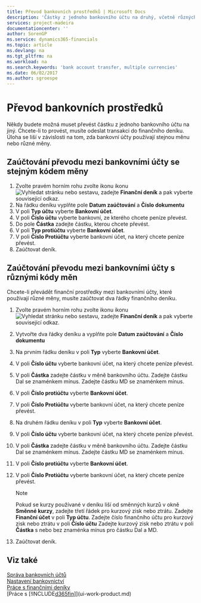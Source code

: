 ```yaml
---
title: Převod bankovních prostředků | Microsoft Docs
description: 'Částky z jednoho bankovního účtu na druhý, včetně různých měn, můžete převést zaúčtováním transakce do finančního deníku.'
services: project-madeira
documentationcenter: ''
author: SorenGP
ms.service: dynamics365-financials
ms.topic: article
ms.devlang: na
ms.tgt_pltfrm: na
ms.workload: na
ms.search.keywords: 'bank account transfer, multiple currencies'
ms.date: 06/02/2017
ms.author: sgroespe
---
```

# <a name="transfer-bank-funds"></a>Převod bankovních prostředků
Někdy budete možná muset převést částku z jednoho bankovního účtu na jiný. Chcete-li to provést, musíte odeslat transakci do finančního deníku. Úloha se liší v závislosti na tom, zda bankovní účty používají stejnou měnu nebo různé měny.

## <a name="to-post-a-transfer-between-bank-accounts-with-the-same-currency-code"></a>Zaúčtování převodu mezi bankovními účty se stejným kódem měny
1. Zvolte pravém horním rohu zvolte ikonu ikonu ![Vyhledat stránku nebo sestavu](media/ui-search/search_small.png ""), zadejte **Finanční deník** a pak vyberte související odkaz.
2. Na řádku deníku vyplňte pole **Datum zaúčtování** a **Číslo dokumentu**
3. V poli **Typ účtu** vyberte **Bankovní účet**.
4. V poli **Číslo účtu** vyberte bankovní, ze kterého chcete peníze převést.
5. Do pole **Částka** zadejte částku, kterou chcete převést.
6. V poli **Typ protiúčtu** vyberte **Bankovní účet**.
7. V poli **Číslo Protiúčtu** vyberte bankovní účet, na který chcete peníze převést.
8. Zaúčtovat deník.

## <a name="to-post-a-transfer-between-bank-accounts-with-different-currency-codes"></a>Zaúčtování převodu mezi bankovními účty s různými kódy měn
Chcete-li převádět finanční prostředky mezi bankovními účty, které používají různé měny, musíte zaúčtovat dva řádky finančního deníku.

1. Zvolte pravém horním rohu zvolte ikonu ikonu ![Vyhledat stránku nebo sestavu](media/ui-search/search_small.png ""), zadejte **Finanční deník** a pak vyberte související odkaz.
2. Vytvořte dva řádky deníku a vyplňte pole **Datum zaúčtování** a **Číslo dokumentu**
3. Na prvním řádku deníku v poli **Typ** vyberte **Bankovní účet**.
4. V poli **Číslo účtu** vyberte bankovní účet, na který chcete peníze převést.
5. V poli **Částka** zadejte částku v měně bankovního účtu. Zadejte částku Dal se znaménkem mínus. Zadejte částku MD se znaménkem mínus.
6. V poli **Číslo protiúčtu** vyberte **Bankovní účet**.
7. V poli **Číslo Protiúčtu** vyberte bankovní účet, na který chcete peníze převést.
8. Na druhém řádku deníku v poli **Typ** vyberte **Bankovní účet**.
9. V poli **Číslo účtu** vyberte bankovní účet, na který chcete peníze převést.
10. V poli **Částka** zadejte částku v měně bankovního účtu. Zadejte částku Dal se znaménkem mínus. Zadejte částku MD se znaménkem mínus.
11. V poli **Číslo protiúčtu** vyberte **Bankovní účet**.  
12. V poli **Číslo Protiúčtu** vyberte bankovní účet, na který chcete peníze převést.

    > [!NOTE]  
    >   Pokud se kurzy používané v deníku liší od směnných kurzů v okně **Směnné kurzy**, zadejte třetí řádek pro kurzový zisk nebo ztrátu. Zadejte **Finanční účet** v poli **Typ účtu**. Zadejte číslo finančního účtu pro kurzový zisk nebo ztrátu v poli **Číslo účtu** Zadejte kurzový zisk nebo ztrátu v poli **Částka** s nebo bez znaménka mínus pro částku Dal a MD.
13. Zaúčtovat deník.

## <a name="see-also"></a>Viz také
[Správa bankovních účtů](bank-manage-bank-accounts.md)  
[Nastavení bankovnictví](bank-setup-banking.md)  
[Práce s finančními deníky](ui-work-general-journals.md)  
[Práce s [!INCLUDE[d365fin](includes/d365fin_md.md)]](ui-work-product.md)
